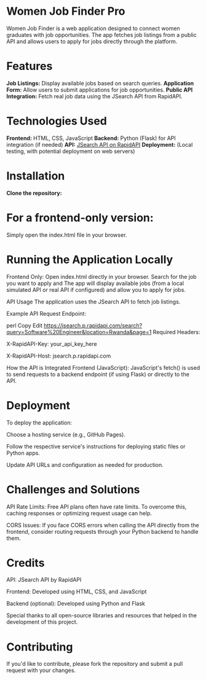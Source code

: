 # Women Job Finder Pro

Women Job Finder is a web application designed to connect women graduates with job opportunities. The app fetches job listings from a public API and allows users to apply for jobs directly through the platform.

# Features

**Job Listings:** Display available jobs based on search queries.
**Application Form:** Allow users to submit applications for job opportunities.
**Public API Integration:** Fetch real job data using the JSearch API from RapidAPI.

# Technologies Used

**Frontend:** HTML, CSS, JavaScript
**Backend:** Python (Flask) for API integration (if needed)
**API:** [JSearch API on RapidAPI](https://rapidapi.com/letscrape-6bRBa3QguO5/api/jsearch)
**Deployment:** (Local testing, with potential deployment on web servers)

# Installation

**Clone the repository:**

# For a frontend-only version:

Simply open the index.html file in your browser.

# Running the Application Locally

Frontend Only:
Open index.html directly in your browser. Search for the job you want to apply and The app will display available jobs (from a local simulated API or real API if configured) and allow you to apply for jobs.

API Usage
The application uses the JSearch API to fetch job listings.

Example API Request
Endpoint:

perl
Copy
Edit
https://jsearch.p.rapidapi.com/search?query=Software%20Engineer&location=Rwanda&page=1
Required Headers:

X-RapidAPI-Key: your_api_key_here

X-RapidAPI-Host: jsearch.p.rapidapi.com

How the API is Integrated
Frontend (JavaScript):
JavaScript's fetch() is used to send requests to a backend endpoint (if using Flask) or directly to the API.

# Deployment

To deploy the application:

Choose a hosting service (e.g., GitHub Pages).

Follow the respective service's instructions for deploying static files or Python apps.

Update API URLs and configuration as needed for production.

# Challenges and Solutions

API Rate Limits:
Free API plans often have rate limits. To overcome this, caching responses or optimizing request usage can help.

CORS Issues:
If you face CORS errors when calling the API directly from the frontend, consider routing requests through your Python backend to handle them.

# Credits

API: JSearch API by RapidAPI

Frontend: Developed using HTML, CSS, and JavaScript

Backend (optional): Developed using Python and Flask

Special thanks to all open-source libraries and resources that helped in the development of this project.

# Contributing
If you'd like to contribute, please fork the repository and submit a pull request with your changes.
